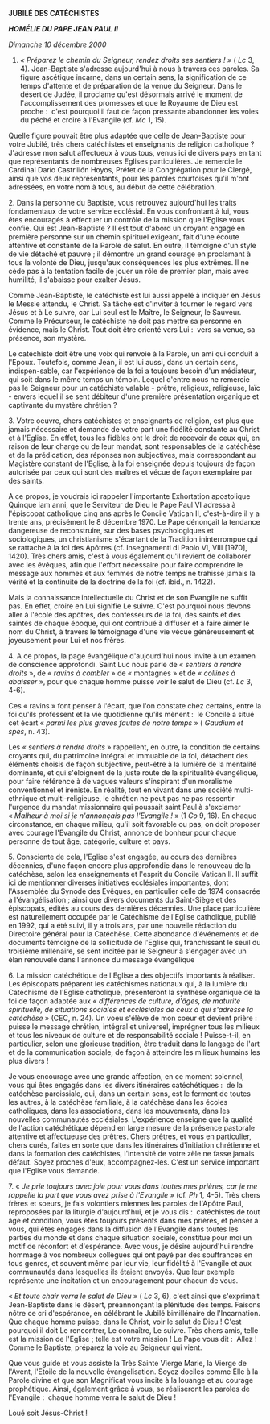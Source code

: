 **JUBILÉ DES CATÉCHISTES**

***HOMÉLIE DU PAPE JEAN PAUL II***

*Dimanche 10 décembre 2000*

1. *« *Préparez le chemin du Seigneur, rendez droits ses sentiers !* »* ( *Lc* 3, 4). Jean-Baptiste s'adresse aujourd'hui à nous à travers ces paroles. Sa figure ascétique incarne, dans un certain sens, la signification de ce temps d'attente et de préparation de la venue du Seigneur. Dans le désert de Judée, il proclame qu'est désormais arrivé le moment de l'accomplissement des promesses et que le Royaume de Dieu est proche :  c'est pourquoi il faut de façon pressante abandonner les voies du péché et croire à l'Evangile (cf. *Mc* 1, 15).

Quelle figure pouvait être plus adaptée que celle de Jean-Baptiste pour votre Jubilé, très chers catéchistes et enseignants de religion catholique ? J'adresse mon salut affectueux à vous tous, venus ici de divers pays en tant que représentants de nombreuses Eglises particulières. Je remercie le Cardinal Darío Castrillón Hoyos, Préfet de la Congrégation pour le Clergé, ainsi que vos deux représentants, pour les paroles courtoises qu'il m'ont adressées, en votre nom à tous, au début de cette célébration.

2. Dans la personne du Baptiste, vous retrouvez aujourd'hui les traits fondamentaux de votre service ecclésial. En vous confrontant à lui, vous êtes encouragés à effectuer un contrôle de la mission que l'Eglise vous confie. Qui est Jean-Baptiste ? Il est tout d'abord un croyant engagé en première personne sur un chemin spirituel exigeant, fait d'une écoute attentive et constante de la Parole de salut. En outre, il témoigne d'un style de vie détaché et pauvre ; il démontre un grand courage en proclamant à tous la volonté de Dieu, jusqu'aux conséquences les plus extrêmes. Il ne cède pas à la tentation facile de jouer un rôle de premier plan, mais avec humilité, il s'abaisse pour exalter Jésus.

Comme Jean-Baptiste, le catéchiste est lui aussi appelé à indiquer en Jésus le Messie attendu, le Christ. Sa tâche est d'inviter à tourner le regard vers Jésus et à Le suivre, car Lui seul est le Maître, le Seigneur, le Sauveur. Comme le Précurseur, le catéchiste ne doit pas mettre sa personne en évidence, mais le Christ. Tout doit être orienté vers Lui :  vers sa venue, sa présence, son mystère.

Le catéchiste doit être une voix qui renvoie à la Parole, un ami qui conduit à l'Epoux. Toutefois, comme Jean, il est lui aussi, dans un certain sens, indispen-sable, car l'expérience de la foi a toujours besoin d'un médiateur, qui soit dans le même temps un témoin. Lequel d'entre nous ne remercie pas le Seigneur pour un catéchiste valable - prêtre, religieux, religieuse, laïc - envers lequel il se sent débiteur d'une première présentation organique et captivante du mystère chrétien ?

3. Votre oeuvre, chers catéchistes et enseignants de religion, est plus que jamais nécessaire et demande de votre part une fidélité constante au Christ et à l'Eglise. En effet, tous les fidèles ont le droit de recevoir de ceux qui, en raison de leur charge ou de leur mandat, sont responsables de la catéchèse et de la prédication, des réponses non subjectives, mais correspondant au Magistère constant de l'Eglise, à la foi enseignée depuis toujours de façon autorisée par ceux qui sont des maîtres et vécue de façon exemplaire par des saints.

A ce propos, je voudrais ici rappeler l'importante Exhortation apostolique Quinque iam anni, que le Serviteur de Dieu le Pape Paul VI adressa à l'épiscopat catholique cinq ans après le Concile Vatican II, c'est-à-dire il y a trente ans, précisément le 8 décembre 1970. Le Pape dénonçait la tendance dangereuse de reconstruire, sur des bases psychologiques et sociologiques, un christianisme s'écartant de la Tradition ininterrompue qui se rattache à la foi des Apôtres (cf. Insegnamenti di Paolo VI, VIII [1970], 1420). Très chers amis, c'est à vous également qu'il revient de collaborer avec les évêques, afin que l'effort nécessaire pour faire comprendre le message aux hommes et aux femmes de notre temps ne trahisse jamais la vérité et la continuité de la doctrine de la foi (cf. ibid., n. 1422).

Mais la connaissance intellectuelle du Christ et de son Evangile ne suffit pas. En effet, croire en Lui signifie Le suivre. C'est pourquoi nous devons aller à l'école des apôtres, des confesseurs de la foi, des saints et des saintes de chaque époque, qui ont contribué à diffuser et à faire aimer le nom du Christ, à travers le témoignage d'une vie vécue généreusement et joyeusement pour Lui et nos frères.

4. A ce propos, la page évangélique d'aujourd'hui nous invite à un examen de conscience approfondi. Saint Luc nous parle de « *sentiers à rendre droits* », de « *ravins à combler* » de « montagnes » et de « *collines à abaisser* », pour que chaque homme puisse voir le salut de Dieu (cf. *Lc* 3, 4-6).

Ces « ravins » font penser à l'écart, que l'on constate chez certains, entre la foi qu'ils professent et la vie quotidienne qu'ils mènent :  le Concile a situé cet écart « *parmi les plus graves fautes de notre temps* » ( *Gaudium et spes*, n. 43).

Les « *sentiers à rendre droits* » rappellent, en outre, la condition de certains croyants qui, du patrimoine intégral et immuable de la foi, détachent des éléments choisis de façon subjective, peut-être à la lumière de la mentalité dominante, et qui s'éloignent de la juste route de la spiritualité évangélique, pour faire référence à de vagues valeurs s'inspirant d'un moralisme conventionnel et iréniste. En réalité, tout en vivant dans une société multi-ethnique et multi-religieuse, le chrétien ne peut pas ne pas ressentir l'urgence du mandat missionnaire qui poussait saint Paul à s'exclamer « *Malheur à moi si je n'annonçais pas l'Evangile !* » (1 *Co* 9, 16). En chaque circonstance, en chaque milieu, qu'il soit favorable ou pas, on doit proposer avec courage l'Evangile du Christ, annonce de bonheur pour chaque personne de tout âge, catégorie, culture et pays.

5. Consciente de cela, l'Eglise s'est engagée, au cours des dernières décennies, d'une façon encore plus approfondie dans le renouveau de la catéchèse, selon les enseignements et l'esprit du Concile Vatican II. Il suffit ici de mentionner diverses initiatives ecclésiales importantes, dont l'Assemblée du Synode des Evêques, en particulier celle de 1974 consacrée à l'évangélisation ; ainsi que divers documents du Saint-Siège et des épiscopats, édités au cours des dernières décennies. Une place particulière est naturellement occupée par le Catéchisme de l'Eglise catholique, publié en 1992, qui a été suivi, il y a trois ans, par une nouvelle rédaction du Directoire général pour la Catéchèse. Cette abondance d'événements et de documents témoigne de la sollicitude de l'Eglise qui, franchissant le seuil du troisième millénaire, se sent incitée par le Seigneur à s'engager avec un élan renouvelé dans l'annonce du message évangélique

6. La mission catéchétique de l'Eglise a des objectifs importants à réaliser. Les épiscopats préparent les catéchismes nationaux qui, à la lumière du Catéchisme de l'Eglise catholique, présenteront la synthèse organique de la foi de façon adaptée aux « *différences de culture, d'âges, de maturité spirituelle, de situations sociales et ecclésiales de ceux à qui s'adresse la catéchèse* » (CEC, n. 24). Un voeu s'élève de mon coeur et devient prière :  puisse le message chrétien, intégral et universel, imprégner tous les milieux et tous les niveaux de culture et de responsabilité sociale ! Puisse-t-il, en particulier, selon une glorieuse tradition, être traduit dans le langage de l'art et de la communication sociale, de façon à atteindre les milieux humains les plus divers !

Je vous encourage avec une grande affection, en ce moment solennel, vous qui êtes engagés dans les divers itinéraires catéchétiques :  de la catéchèse paroissiale, qui, dans un certain sens, est le ferment de toutes les autres, à la catéchèse familiale, à la catéchèse dans les écoles catholiques, dans les associations, dans les mouvements, dans les nouvelles communautés ecclésiales. L'expérience enseigne que la qualité de l'action catéchétique dépend en large mesure de la présence pastorale attentive et affectueuse des prêtres. Chers prêtres, et vous en particulier, chers curés, faites en sorte que dans les itinéraires d'initiation chrétienne et dans la formation des catéchistes, l'intensité de votre zèle ne fasse jamais défaut. Soyez proches d'eux, accompagnez-les. C'est un service important que l'Eglise vous demande.

7. « *Je prie toujours avec joie pour vous dans toutes mes prières, car je me rappelle la part que vous avez prise à l'Evangile* » (cf. *Ph* 1, 4-5). Très chers frères et soeurs, je fais volontiers miennes les paroles de l'Apôtre Paul, reproposées par la liturgie d'aujourd'hui, et je vous dis :  catéchistes de tout âge et condition, vous êtes toujours présents dans mes prières, et penser à vous, qui êtes engagés dans la diffusion de l'Evangile dans toutes les parties du monde et dans chaque situation sociale, constitue pour moi un motif de réconfort et d'espérance. Avec vous, je désire aujourd'hui rendre hommage à vos nombreux collègues qui ont payé par des souffrances en tous genres, et souvent même par leur vie, leur fidélité à l'Evangile et aux communautés dans lesquelles ils étaient envoyés. Que leur exemple représente une incitation et un encouragement pour chacun de vous.

« *Et toute chair verra le salut de Dieu* » ( *Lc* 3, 6), c'est ainsi que s'exprimait Jean-Baptiste dans le désert, préannonçant la plénitude des temps. Faisons nôtre ce cri d'espérance, en célébrant le Jubilé bimillénaire de l'Incarnation. Que chaque homme puisse, dans le Christ, voir le salut de Dieu ! C'est pourquoi il doit Le rencontrer, Le connaître, Le suivre. Très chers amis, telle est la mission de l'Eglise ; telle est votre mission ! Le Pape vous dit :  Allez ! Comme le Baptiste, préparez la voie au Seigneur qui vient.

Que vous guide et vous assiste la Très Sainte Vierge Marie, la Vierge de l'Avent, l'Etoile de la nouvelle évangélisation. Soyez dociles comme Elle à la Parole divine et que son Magnificat vous incite à la louange et au courage prophétique. Ainsi, également grâce à vous, se réaliseront les paroles de l'Evangile :  chaque homme verra le salut de Dieu !

Loué soit Jésus-Christ !
